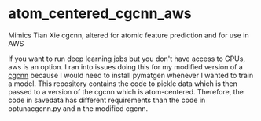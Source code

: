 # atom_centered_cgcnn_aws
Mimics Tian Xie cgcnn, altered for atomic feature prediction and for use in AWS

If you want to run deep learning jobs but you don't have access to GPUs, aws is an option. I ran into issues doing this for my modified version of a [cgcnn](https://github.com/txie-93/cgcnn) because I would need to install pymatgen whenever I wanted to train a model. This repository contains the code to pickle data which is then passed to a version of the cgcnn which is atom-centered. Therefore, the code in savedata has different requirements than the code in optunacgcnn.py and n the modified cgcnn. 
